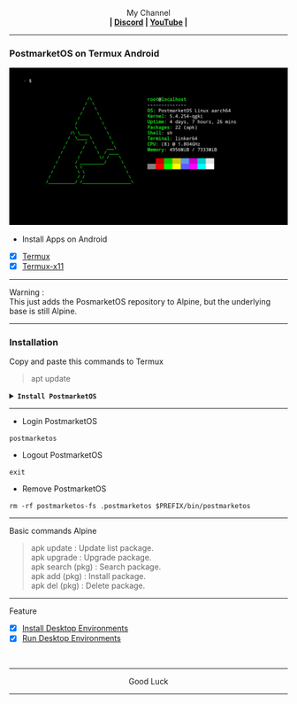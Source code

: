 <p align="center">My Channel</br><b>
| <a href="https://discord.gg/GCehyym">Discord</a> | <a href="https://youtube.com/@layargeser">YouTube</a> |</b></p>

---
### PostmarketOS on Termux Android
<img src="https://raw.githubusercontent.com/wahasa/Alpine/refs/heads/main/Patch/PostmarketOS.jpg">

* Install Apps on Android
- [x] [Termux](https://play.google.com/store/apps/details?id=com.termux)
- [x] [Termux-x11](https://github.com/termux/termux-x11/releases)

---
Warning :</br>
This just adds the PosmarketOS repository to Alpine, but the underlying base is still Alpine.

---
### Installation

Copy and paste this commands to Termux
> apt update

<details><summary><b><code>Install PostmarketOS</code></b></summary></br>

> apt install wget
#### PostmarketOS 24.06 (Latest)
Rootfs : Armhf, Arm64, i386, Amd64
```
wget https://raw.githubusercontent.com/wahasa/Alpine/main/PostmarketOS/Install/postmarketos24.06.sh ; chmod +x postmarketos24.06.sh ; ./postmarketos24.06.sh
```

#### PostmarketOS 24.12 (Devel)
Rootfs : Armhf, Arm64, i386, Amd64
```
wget https://raw.githubusercontent.com/wahasa/Alpine/main/PostmarketOS/Install/postmarketosdev.sh ; chmod +x postmarketosdev.sh ; ./postmarketosdev.sh
```

#### List PostmarketOS | [Click Hare >](https://github.com/wahasa/Alpine/tree/main/PostmarketOS/Install)
</details>

---
* Login PostmarketOS
```
postmarketos
```

* Logout PostmarketOS
```
exit
```

* Remove PostmarketOS
```
rm -rf postmarketos-fs .postmarketos $PREFIX/bin/postmarketos
```

---
Basic commands Alpine
> apk update : Update list package.</br>
> apk upgrade : Upgrade package.</br>
> apk search (pkg) : Search package.</br>
> apk add (pkg) : Install package.</br>
> apk del (pkg) : Delete package.</br>

---
Feature
- [x] [Install Desktop Environments](https://github.com/wahasa/Alpine/tree/main#install-desktop-environments)
- [x] [Run Desktop Environments](https://github.com/wahasa/Alpine/tree/main#run-desktop-environments)
</br>

---
<p align="center">Good Luck</p>

---
